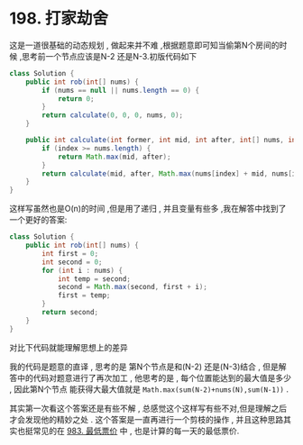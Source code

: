 # 198. 打家劫舍

这是一道很基础的动态规划 ,  做起来并不难 ,根据题意即可知当偷第N个房间的时候 ,思考前一个节点应该是N-2 还是N-3.初版代码如下

```java
class Solution {
    public int rob(int[] nums) {
        if (nums == null || nums.length == 0) {
            return 0;
        }
        return calculate(0, 0, 0, nums, 0);
    }

    public int calculate(int former, int mid, int after, int[] nums, int index) {
        if (index >= nums.length) {
            return Math.max(mid, after);
        }
        return calculate(mid, after, Math.max(nums[index] + mid, nums[index] + former), nums, index + 1);
    }
}
```

这样写虽然也是O(n)的时间 ,但是用了递归 , 并且变量有些多 ,我在解答中找到了一个更好的答案:

```java 
class Solution {
    public int rob(int[] nums) {
        int first = 0;
        int second = 0;
        for (int i : nums) {
            int temp = second;
            second = Math.max(second, first + i);
            first = temp;
        }
        return second;
    }
}
```

对比下代码就能理解思想上的差异

我的代码是题意的直译 , 思考的是 第N个节点是和(N-2) 还是(N-3)结合 , 但是解答中的代码对题意进行了再次加工 , 他思考的是 , 每个位置能达到的最大值是多少 , 因此第N个节点 能获得大最大值就是 `Math.max(sum(N-2)+nums(N),sum(N-1))` .

其实第一次看这个答案还是有些不解 , 总感觉这个这样写有些不对,但是理解之后才会发现他的精妙之处 . 这个答案是一直再进行一个剪枝的操作 , 并且这种思路其实也挺常见的在  [983. 最低票价](https://leetcode-cn.com/problems/minimum-cost-for-tickets/) 中 , 也是计算的每一天的最低票价.

